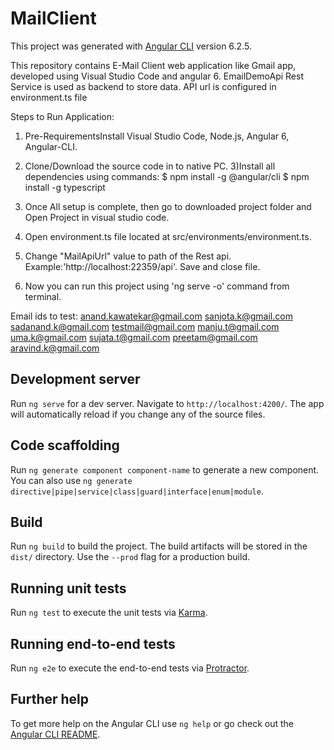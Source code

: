 # MailClient

This project was generated with [Angular CLI](https://github.com/angular/angular-cli) version 6.2.5.

This repository contains E-Mail Client web application like Gmail app, developed using Visual Studio Code and angular 6.
EmailDemoApi Rest Service is used as backend to store data. API url is configured in environment.ts file

Steps to Run Application:
1) Pre-RequirementsInstall Visual Studio Code, Node.js, Angular 6, Angular-CLI.
2) Clone/Download the source code in to native PC.
3)Install all dependencies using commands:
	$ npm install -g @angular/cli
	$ npm install -g typescript
	
4) Once All setup is complete, then go to downloaded project folder and Open Project in visual studio code.
5) Open environment.ts file located at src/environments/environment.ts.
6) Change "MailApiUrl" value to path of the Rest api. Example:'http://localhost:22359/api'. Save and close file.
7) Now you can run this project using 'ng serve -o' command from terminal.

Email ids to test:
anand.kawatekar@gmail.com
sanjota.k@gmail.com
sadanand.k@gmail.com
testmail@gmail.com
manju.t@gmail.com
uma.k@gmail.com
sujata.t@gmail.com
preetam@gmail.com
aravind.k@gmail.com




## Development server

Run `ng serve` for a dev server. Navigate to `http://localhost:4200/`. The app will automatically reload if you change any of the source files.

## Code scaffolding

Run `ng generate component component-name` to generate a new component. You can also use `ng generate directive|pipe|service|class|guard|interface|enum|module`.

## Build

Run `ng build` to build the project. The build artifacts will be stored in the `dist/` directory. Use the `--prod` flag for a production build.

## Running unit tests

Run `ng test` to execute the unit tests via [Karma](https://karma-runner.github.io).

## Running end-to-end tests

Run `ng e2e` to execute the end-to-end tests via [Protractor](http://www.protractortest.org/).

## Further help

To get more help on the Angular CLI use `ng help` or go check out the [Angular CLI README](https://github.com/angular/angular-cli/blob/master/README.md).
